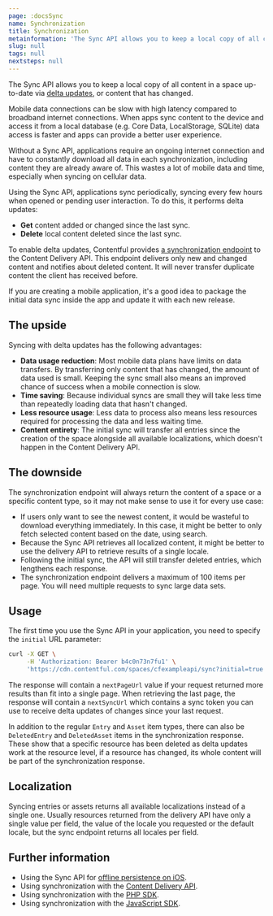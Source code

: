 ```yaml
---
page: :docsSync
name: Synchronization
title: Synchronization
metainformation: 'The Sync API allows you to keep a local copy of all content in a space up-to-date via delta updates, or content that has changed.'
slug: null
tags: null
nextsteps: null
---
```


The Sync API allows you to keep a local copy of all content in a space up-to-date via [delta updates](https://en.wikipedia.org/wiki/Delta_update), or content that has changed.

Mobile data connections can be slow with high latency compared to broadband internet connections. When apps sync content to the device and access it from a local database (e.g. Core Data, LocalStorage, SQLite) data access is faster and apps can provide a better user experience.

Without a Sync API, applications require an ongoing internet connection and have to constantly download all data in each synchronization, including content they are already aware of. This wastes a lot of mobile data and time, especially when syncing on cellular data.

Using the Sync API, applications sync periodically, syncing every few hours when opened or pending user interaction. To do this, it performs delta updates:

- **Get** content added or changed since the last sync.
- **Delete** local content deleted since the last sync.

To enable delta updates, Contentful provides [a synchronization endpoint](/developers/docs/references/content-delivery-api/#/reference/synchronization) to the Content Delivery API. This endpoint delivers only new and changed content and notifies about deleted content. It will never transfer duplicate content the client has received before.

If you are creating a mobile application, it's a good idea to package the initial data sync inside the app and update it with each new release.

## The upside

Syncing with delta updates has the following advantages:

- **Data usage reduction**: Most mobile data plans have limits on data transfers. By transferring only content that has changed, the amount of data used is small. Keeping the sync small also means an improved chance of success when a mobile connection is slow.
- **Time saving**: Because individual syncs are small they will take less time than repeatedly loading data that hasn't changed.
- **Less resource usage**: Less data to process also means less resources required for processing the data and less waiting time.
- **Content entirety**: The initial sync will transfer all entries since the creation of the space alongside all available localizations, which doesn't happen in the Content Delivery API.

## The downside

The synchronization endpoint will always return the content of a space or a specific content type, so it may not make sense to use it for every use case:

- If users only want to see the newest content, it would be wasteful to download everything immediately. In this case, it might be better to only fetch selected content based on the date, using search.
- Because the Sync API retrieves all localized content, it might be better to use the delivery API to retrieve results of a single locale.
- Following the initial sync, the API will still transfer deleted entries, which lengthens each response.
- The synchronization endpoint delivers a maximum of 100 items per page. You will need multiple requests to sync large data sets.

## Usage

The first time you use the Sync API in your application, you need to specify the `initial` URL parameter:

~~~bash
curl -X GET \
     -H 'Authorization: Bearer b4c0n73n7fu1' \
     'https://cdn.contentful.com/spaces/cfexampleapi/sync?initial=true'
~~~

The response will contain a `nextPageUrl` value if your request returned more results than fit into a single page. When retrieving the last page, the response will contain a `nextSyncUrl` which contains a sync token you can use to receive delta updates of changes since your last request.

In addition to the regular `Entry` and `Asset` item types, there can also be `DeletedEntry` and `DeletedAsset` items in the synchronization response. These show that a specific resource has been deleted as delta updates work at the resource level, if a resource has changed, its whole content will be part of the synchronization response.

## Localization

Syncing entries or assets returns all available localizations instead of a single one. Usually resources returned from the delivery API have only a single value per field, the value of the locale you requested or the default locale, but the sync endpoint returns all locales per field.

## Further information

- Using the Sync API for [offline persistence on iOS](/developers/docs/ios/tutorials/offline-persistence-in-ios-sdk/).
- Using synchronization with the [Content Delivery API](/developers/docs/references/content-delivery-api/#/reference/synchronization).
- Using synchronization with the [PHP SDK](/developers/docs/php/tutorials/using-the-sync-api-with-php/).
- Using synchronization with the [JavaScript SDK](/developers/docs/javascript/tutorials/using-the-sync-api-with-js/).
